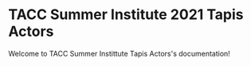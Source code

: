 # TACC Summer Institute 2021 Tapis Actors


Welcome to TACC Summer Instittute Tapis Actors's documentation!

